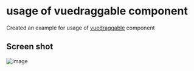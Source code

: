 # usage of vuedraggable component
Created an example for usage of [vuedraggable](https://github.com/SortableJS/vue.draggable.next) component

## Screen shot
![image](https://github.com/waqas385/vuedraggable/assets/5830526/e75b7708-3010-4c88-a542-fed16d235746)
